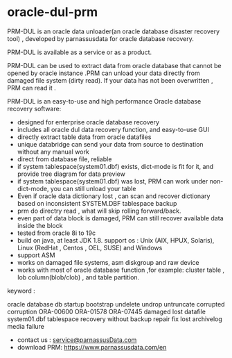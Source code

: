 # oracle-dul-prm


PRM-DUL is an oracle data unloader(an oracle database disaster recovery tool)  , developed by parnassusdata for oracle database recovery.

PRM-DUL is available as a service or as a product.


PRM-DUL can be used to extract data from oracle database that cannot be opened by oracle instance .PRM can unload your data directly from damaged file system (dirty read). If your data has not been overwritten , PRM can read it .



PRM-DUL is an easy-to-use and high performance Oracle database recovery software:

  - designed for enterprise oracle database recovery
  - includes all oracle dul data recovery function, and easy-to-use GUI
  - directly extract table data from oracle datafiles
  - unique databridge can send your data from source to destination without any manual work
  - direct from database file, reliable
  - if system tablespace(system01.dbf) exists, dict-mode is fit for it, and provide tree diagram for data preview
  - if system tablespace(system01.dbf) was lost, PRM can work under non-dict-mode, you can still unload your table 
  - Even if oracle data dictionary lost , can scan and recover dictionary based on inconsistent SYSTEM.DBF tablespace backup
  - prm do directry read , what will skip rolling forward/back.
  - even part of data block is damaged, PRM can still recover available data inside the block
  - tested from oracle 8i to 19c
  - build on java, at least JDK 1.8.  support os : Unix (AIX, HPUX, Solaris), Linux (RedHat , Centos , OEL, SUSE) and Windows
  - support ASM
  - works on damaged file systems, asm diskgroup and raw device
  - works with most of oracle database function ,for example:  cluster table , lob column(blob/clob) , and table partition. 
  


keyword :

oracle database db startup bootstrap undelete undrop untruncate corrupted corruption ORA-00600 ORA-01578 ORA-07445 damaged lost datafile system01.dbf tablespace recovery without backup repair fix lost archivelog media failure 


- contact us  : 	service@parnassusData.com
- download PRM: 	https://www.parnassusdata.com/en

